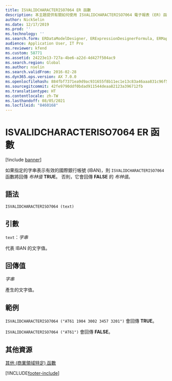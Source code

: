 ```yaml
---
title: ISVALIDCHARACTERISO7064 ER 函數
description: 本主題提供有關如何使用 ISVALIDCHARACTERISO7064 電子報表 (ER) 函數的信息。
author: NickSelin
ms.date: 12/17/2019
ms.prod: ''
ms.technology: ''
ms.search.form: ERDataModelDesigner, ERExpressionDesignerFormula, ERMappedFormatDesigner, ERModelMappingDesigner
audience: Application User, IT Pro
ms.reviewer: kfend
ms.custom: 58771
ms.assetid: 24223e13-727a-4be6-a22d-4d427f504ac9
ms.search.region: Global
ms.author: nselin
ms.search.validFrom: 2016-02-28
ms.dyn365.ops.version: AX 7.0.0
ms.openlocfilehash: 884fbf7371ea9d9ac931655f8b11ec1e13c83a46aaa831c96f5d558209205e09
ms.sourcegitcommit: 42fe9790ddf0bdad911544deaa82123a396712fb
ms.translationtype: HT
ms.contentlocale: zh-TW
ms.lasthandoff: 08/05/2021
ms.locfileid: "8460168"
---
```

# <a name="isvalidcharacteriso7064-er-function"></a>ISVALIDCHARACTERISO7064 ER 函數

[!include [banner](../includes/banner.md)]

如果指定的字串表示有效的國際銀行帳號 (IBAN)，則 `ISVALIDCHARACTERISO7064` 函數將回傳 *布林值* **TRUE**。 否則，它會回傳 **FALSE** 的 *布林值*。

## <a name="syntax"></a>語法

```vb
ISVALIDCHARACTERISO7064 (text)
```

## <a name="arguments"></a>引數

`text`：*字串*

代表 IBAN 的文字值。

## <a name="return-values"></a>回傳值

*字串*

產生的文字值。

## <a name="example"></a>範例

`ISVALIDCHARACTERISO7064 ("AT61 1904 3002 3457 3201")` 會回傳 **TRUE**。 

`ISVALIDCHARACTERISO7064 ("AT61")` 會回傳 **FALSE**。

## <a name="additional-resources"></a>其他資源

[其他 (商業領域特定) 函數](er-functions-category-other.md)


[!INCLUDE[footer-include](../../../includes/footer-banner.md)]